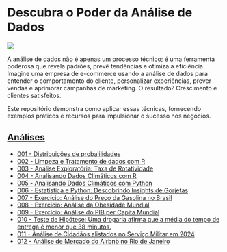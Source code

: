 # Descubra o Poder da Análise de Dados
![](https://images.datacamp.com/image/upload/v1688736364/image_d844eb0462.png)

A análise de dados não é apenas um processo técnico; é uma ferramenta poderosa que revela padrões, prevê tendências e otimiza a eficiência. Imagine uma empresa de e-commerce usando a análise de dados para entender o comportamento do cliente, personalizar experiências, prever vendas e aprimorar campanhas de marketing. O resultado? Crescimento e clientes satisfeitos. 

Este repositório demonstra como aplicar essas técnicas, fornecendo exemplos práticos e recursos para impulsionar o sucesso nos negócios.

## [Análises](./analises)
* [001 - Distribuições de probalilidades](./analises/001)
* [002 - Limpeza e Tratamento de dados com R](./analises/002)
* [003 - Análise Exploratória: Taxa de Rotatividade ](./analises/003)
* [004 - Analisando Dados Climáticos com R](./analises/004)
* [005 - Analisando Dados Climáticos com Python](./analises/005)
* [006 - Estatística e Python: Descobrindo Insights de Gorjetas](./analises/006)
* [007 - Exercício: Análise do Preço da Gasolina no Brasil](./analises/007)
* [008 - Exercício: Análise da Obesidade Mundial](./analises/008)
* [009 - Exercício: Análise do PIB per Capita Mundial](;/analises/009)
* [010 - Teste de Hipótese: Uma drogaria afirma que a média do tempo de entrega é menor que 38 minutos.](./analises/010)
* [011 - Análise de Cidadãos alistados no Serviço Militar em 2024](./analises/011)
* [012 - Análise de Mercado do Airbnb no Rio de Janeiro](./analises/012)